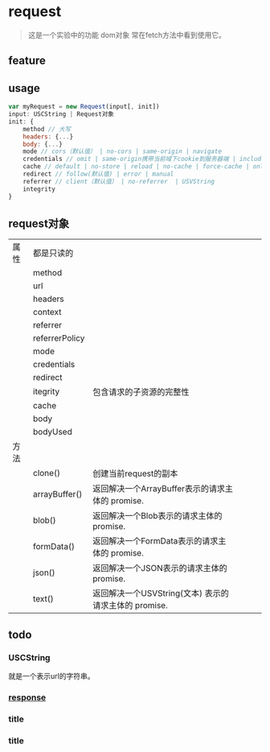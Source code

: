 # request
> 这是一个实验中的功能
> dom对象
> 常在fetch方法中看到使用它。

## feature
## usage
```js
var myRequest = new Request(input[, init])
input: USCString | Request对象
init: {
    method // 大写
    headers: {...}
    body: {...}
    mode // cors（默认值） | no-cors | same-origin | navigate
    credentials // omit | same-origin携带当前域下cookie到服务器端 | include携带all-sites下的cookie到服务器端
    cache // default | no-store | reload | no-cache | force-cache | only-if-cached
    redirect // follow(默认值) | error | manual
    referrer // client（默认值） | no-referrer  | USVString
    integrity
}
```

## request对象
|||||||
|-|-|-|-|-|-|
|属性|都是只读的|||||
||method|||||
||url|||||
||headers|||||
||context|||||
||referrer|||||
||referrerPolicy|||||
||mode|||||
||credentials|||||
||redirect|||||
||itegrity|包含请求的子资源的完整性||||
||cache|||||
||body|||||
||bodyUsed|||||
|方法||||||
||clone()|创建当前request的副本||||
||arrayBuffer()|返回解决一个ArrayBuffer表示的请求主体的 promise.||||
||blob()|返回解决一个Blob表示的请求主体的 promise.||||
||formData()|返回解决一个FormData表示的请求主体的 promise.||||
||json()|返回解决一个JSON表示的请求主体的 promise.||||
||text()|返回解决一个USVString(文本) 表示的请求主体的 promise.||||

## todo
### USCString
就是一个表示url的字符串。

### [response](/language/javascript/response.html)
### title
### title